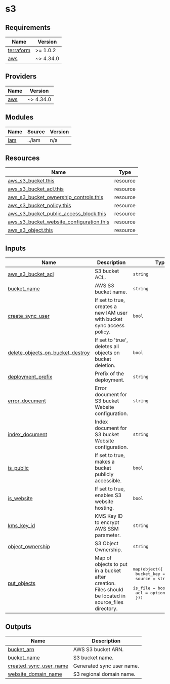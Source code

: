 # s3

<!-- BEGINNING OF PRE-COMMIT-TERRAFORM DOCS HOOK -->
## Requirements

| Name | Version |
|------|---------|
| <a name="requirement_terraform"></a> [terraform](#requirement\_terraform) | >= 1.0.2 |
| <a name="requirement_aws"></a> [aws](#requirement\_aws) | ~> 4.34.0 |

## Providers

| Name | Version |
|------|---------|
| <a name="provider_aws"></a> [aws](#provider\_aws) | ~> 4.34.0 |

## Modules

| Name | Source | Version |
|------|--------|---------|
| <a name="module_iam"></a> [iam](#module\_iam) | ../iam | n/a |

## Resources

| Name | Type |
|------|------|
| [aws_s3_bucket.this](https://registry.terraform.io/providers/hashicorp/aws/latest/docs/resources/s3_bucket) | resource |
| [aws_s3_bucket_acl.this](https://registry.terraform.io/providers/hashicorp/aws/latest/docs/resources/s3_bucket_acl) | resource |
| [aws_s3_bucket_ownership_controls.this](https://registry.terraform.io/providers/hashicorp/aws/latest/docs/resources/s3_bucket_ownership_controls) | resource |
| [aws_s3_bucket_policy.this](https://registry.terraform.io/providers/hashicorp/aws/latest/docs/resources/s3_bucket_policy) | resource |
| [aws_s3_bucket_public_access_block.this](https://registry.terraform.io/providers/hashicorp/aws/latest/docs/resources/s3_bucket_public_access_block) | resource |
| [aws_s3_bucket_website_configuration.this](https://registry.terraform.io/providers/hashicorp/aws/latest/docs/resources/s3_bucket_website_configuration) | resource |
| [aws_s3_object.this](https://registry.terraform.io/providers/hashicorp/aws/latest/docs/resources/s3_object) | resource |

## Inputs

| Name | Description | Type | Default | Required |
|------|-------------|------|---------|:--------:|
| <a name="input_aws_s3_bucket_acl"></a> [aws\_s3\_bucket\_acl](#input\_aws\_s3\_bucket\_acl) | S3 bucket ACL. | `string` | `"private"` | no |
| <a name="input_bucket_name"></a> [bucket\_name](#input\_bucket\_name) | AWS S3 bucket name. | `string` | n/a | yes |
| <a name="input_create_sync_user"></a> [create\_sync\_user](#input\_create\_sync\_user) | If set to true, creates a new IAM user with bucket sync access policy. | `bool` | `false` | no |
| <a name="input_delete_objects_on_bucket_destroy"></a> [delete\_objects\_on\_bucket\_destroy](#input\_delete\_objects\_on\_bucket\_destroy) | If set to 'true', deletes all objects on bucket deletion. | `bool` | `false` | no |
| <a name="input_deployment_prefix"></a> [deployment\_prefix](#input\_deployment\_prefix) | Prefix of the deployment. | `string` | `"terraform"` | no |
| <a name="input_error_document"></a> [error\_document](#input\_error\_document) | Error document for S3 bucket Website configuration. | `string` | `"index.html"` | no |
| <a name="input_index_document"></a> [index\_document](#input\_index\_document) | Index document for S3 bucket Website configuration. | `string` | `"index.html"` | no |
| <a name="input_is_public"></a> [is\_public](#input\_is\_public) | If set to true, makes a bucket publicly accessible. | `bool` | `false` | no |
| <a name="input_is_website"></a> [is\_website](#input\_is\_website) | If set to true, enables S3 website hosting. | `bool` | `false` | no |
| <a name="input_kms_key_id"></a> [kms\_key\_id](#input\_kms\_key\_id) | KMS Key ID to encrypt AWS SSM parameter. | `string` | `""` | no |
| <a name="input_object_ownership"></a> [object\_ownership](#input\_object\_ownership) | S3 Object Ownership. | `string` | `"BucketOwnerPreferred"` | no |
| <a name="input_put_objects"></a> [put\_objects](#input\_put\_objects) | Map of objects to put in a bucket after creation. Files should be located in source\_files directory. | <pre>map(object({<br>    bucket_key = string<br>    source     = string<br>    is_file    = bool<br>    acl        = optional(string)<br>  }))</pre> | `{}` | no |

## Outputs

| Name | Description |
|------|-------------|
| <a name="output_bucket_arn"></a> [bucket\_arn](#output\_bucket\_arn) | AWS S3 bucket ARN. |
| <a name="output_bucket_name"></a> [bucket\_name](#output\_bucket\_name) | S3 bucket name. |
| <a name="output_created_sync_user_name"></a> [created\_sync\_user\_name](#output\_created\_sync\_user\_name) | Generated sync user name. |
| <a name="output_website_domain_name"></a> [website\_domain\_name](#output\_website\_domain\_name) | S3 regional domain name. |
<!-- END OF PRE-COMMIT-TERRAFORM DOCS HOOK -->
